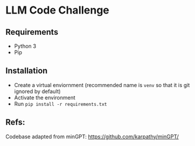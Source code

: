 # LLM Code Challenge

## Requirements
- Python 3
- Pip

## Installation
- Create a virtual enviornment (recommended name is `venv` so that it is git ignored by default)
- Activate the environment
- Run `pip install -r requirements.txt`

## Refs:
Codebase adapted from minGPT: https://github.com/karpathy/minGPT/
